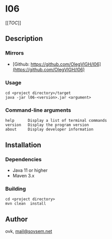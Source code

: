 # l06

[[_TOC_]]

## Description
### Mirrors
* [Github: https://github.com/OlegVlGH/l06](https://github.com/OlegVlGH/l06)
### Usage
    cd <project directory>/target
    java -jar l06-<version>.jar <argument>
### Command-line arguments
    help      Display a list of terminal commands
    version   Display the program version
    about     Display developer information

## Installation
### Dependencies
* Java 11 or higher
* Maven 3.x
### Building
    cd <project directory>
    mvn clean  install

## Author
ovk, [mail@sovsem.net](mailto:mail@sovsem.net)
